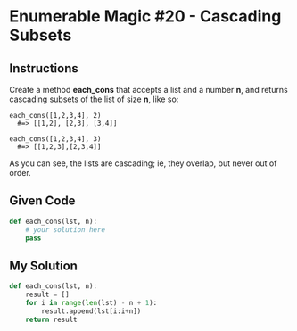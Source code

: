 # Enumerable Magic #20 - Cascading Subsets

## Instructions

Create a method **each_cons** that accepts a list and a number **n**, and returns cascading subsets of the list of size **n**, like so:

```
each_cons([1,2,3,4], 2)
  #=> [[1,2], [2,3], [3,4]]

each_cons([1,2,3,4], 3)
  #=> [[1,2,3],[2,3,4]]
```
  
As you can see, the lists are cascading; ie, they overlap, but never out of order.

## Given Code
```python
def each_cons(lst, n):
    # your solution here
    pass
```

## My Solution
```python
def each_cons(lst, n):
    result = []
    for i in range(len(lst) - n + 1):  
        result.append(lst[i:i+n])     
    return result
```
